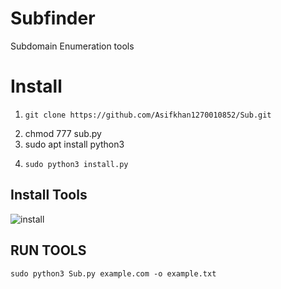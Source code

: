 # Subfinder
Subdomain Enumeration tools 

# Install 

1.     git clone https://github.com/Asifkhan1270010852/Sub.git
2. chmod 777 sub.py
3. sudo apt install python3
4.     sudo python3 install.py

## Install Tools

![install](https://github.com/user-attachments/assets/37fc50b4-c993-4fe0-89e1-9550c0f5fac9)


## RUN TOOLS 

    sudo python3 Sub.py example.com -o example.txt
